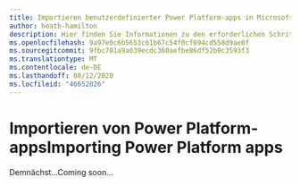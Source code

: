```yaml
---
title: Importieren benutzerdefinierter Power Platform-apps in Microsoft Teams
author: heath-hamilton
description: Hier finden Sie Informationen zu den erforderlichen Schritten zum Importieren von Microsoft-apps, die mit Lösungen ohne Code oder mit niedrigem Code erstellt wurden, beispielsweise Power apps.
ms.openlocfilehash: 9a97e0c6b5653c61b67c54f0cf694cd558d9ae0f
ms.sourcegitcommit: 9fbc701a9a039ecdc360aefbe86df52b9c3593f3
ms.translationtype: MT
ms.contentlocale: de-DE
ms.lasthandoff: 08/12/2020
ms.locfileid: "46652026"
---
```

# <a name="importing-power-platform-apps"></a><span data-ttu-id="b6873-103">Importieren von Power Platform-apps</span><span class="sxs-lookup"><span data-stu-id="b6873-103">Importing Power Platform apps</span></span>

<span data-ttu-id="b6873-104">Demnächst...</span><span class="sxs-lookup"><span data-stu-id="b6873-104">Coming soon...</span></span>
